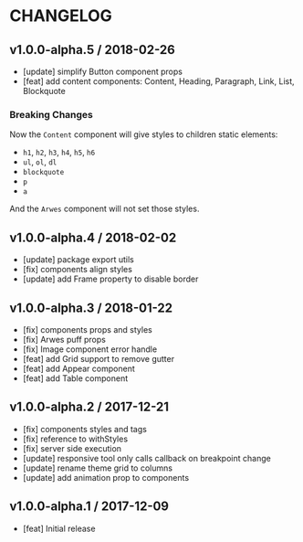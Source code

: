 # CHANGELOG

## v1.0.0-alpha.5 / 2018-02-26

- [update] simplify Button component props
- [feat] add content components: Content, Heading, Paragraph, Link, List, Blockquote

### Breaking Changes

Now the `Content` component will give styles to children static elements:

- `h1`, `h2`, `h3`, `h4`, `h5`, `h6`
- `ul`, `ol`, `dl`
- `blockquote`
- `p`
- `a`

And the `Arwes` component will not set those styles.

## v1.0.0-alpha.4 / 2018-02-02

- [update] package export utils
- [fix] components align styles
- [update] add Frame property to disable border

## v1.0.0-alpha.3 / 2018-01-22

- [fix] components props and styles
- [fix] Arwes puff props
- [fix] Image component error handle
- [feat] add Grid support to remove gutter
- [feat] add Appear component
- [feat] add Table component

## v1.0.0-alpha.2 / 2017-12-21

- [fix] components styles and tags
- [fix] reference to withStyles
- [fix] server side execution
- [update] responsive tool only calls callback on breakpoint change
- [update] rename theme grid to columns
- [update] add animation prop to components

## v1.0.0-alpha.1 / 2017-12-09

- [feat] Initial release

